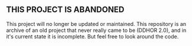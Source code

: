 ## THIS PROJECT IS ABANDONED

This project will no longer be updated or maintained.
This repository is an archive of an old project that never really came to be (DDHOR 2.0), and in it's current state it is incomplete. But feel free to look around the code.
